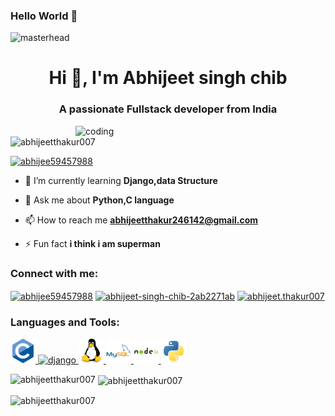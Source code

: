 ### Hello World 👋
![masterhead](https://tenor.com/view/code-coding-programming-computer-science-programming-language-gif-16596559.gif/1100*600)
<h1 align="center">Hi 👋, I'm Abhijeet singh chib</h1>
<h3 align="center">A passionate Fullstack developer from India</h3>
<img align="right" alt="coding" width="400" src="https://simplepassivecashflow.com/wp-content/uploads/2017/11/Work-Fun.gif">

<p align="left"> <img src="https://komarev.com/ghpvc/?username=abhijeetthakur007&label=Profile%20views&color=0e75b6&style=flat" alt="abhijeetthakur007" /> </p>

<p align="left"> <a href="https://twitter.com/abhijee59457988" target="blank"><img src="https://img.shields.io/twitter/follow/abhijee59457988?logo=twitter&style=for-the-badge" alt="abhijee59457988" /></a> </p>

- 🌱 I’m currently learning **Django,data Structure**

- 💬 Ask me about **Python,C language**

- 📫 How to reach me **abhijeetthakur246142@gmail.com**

- ⚡ Fun fact **i think i am superman**

<h3 align="left">Connect with me:</h3>
<p align="left">
<a href="https://twitter.com/abhijee59457988" target="blank"><img align="center" src="https://raw.githubusercontent.com/rahuldkjain/github-profile-readme-generator/master/src/images/icons/Social/twitter.svg" alt="abhijee59457988" height="30" width="40" /></a>
<a href="https://linkedin.com/in/abhijeet-singh-chib-2ab2271ab" target="blank"><img align="center" src="https://raw.githubusercontent.com/rahuldkjain/github-profile-readme-generator/master/src/images/icons/Social/linked-in-alt.svg" alt="abhijeet-singh-chib-2ab2271ab" height="30" width="40" /></a>
<a href="https://instagram.com/abhijeet.thakur007" target="blank"><img align="center" src="https://raw.githubusercontent.com/rahuldkjain/github-profile-readme-generator/master/src/images/icons/Social/instagram.svg" alt="abhijeet.thakur007" height="30" width="40" /></a>
</p>

<h3 align="left">Languages and Tools:</h3>
<p align="left"> <a href="https://www.cprogramming.com/" target="_blank" rel="noreferrer"> <img src="https://raw.githubusercontent.com/devicons/devicon/master/icons/c/c-original.svg" alt="c" width="40" height="40"/> </a> <a href="https://www.djangoproject.com/" target="_blank" rel="noreferrer"> <img src="https://cdn.worldvectorlogo.com/logos/django.svg" alt="django" width="40" height="40"/> </a> <a href="https://www.linux.org/" target="_blank" rel="noreferrer"> <img src="https://raw.githubusercontent.com/devicons/devicon/master/icons/linux/linux-original.svg" alt="linux" width="40" height="40"/> </a> <a href="https://www.mysql.com/" target="_blank" rel="noreferrer"> <img src="https://raw.githubusercontent.com/devicons/devicon/master/icons/mysql/mysql-original-wordmark.svg" alt="mysql" width="40" height="40"/> </a> <a href="https://nodejs.org" target="_blank" rel="noreferrer"> <img src="https://raw.githubusercontent.com/devicons/devicon/master/icons/nodejs/nodejs-original-wordmark.svg" alt="nodejs" width="40" height="40"/> </a> <a href="https://www.python.org" target="_blank" rel="noreferrer"> <img src="https://raw.githubusercontent.com/devicons/devicon/master/icons/python/python-original.svg" alt="python" width="40" height="40"/> </a> </p>

<p><img align="left" src="https://github-readme-stats.vercel.app/api/top-langs?username=abhijeetthakur007&show_icons=true&locale=en&layout=compact" alt="abhijeetthakur007" /></p>

<p>&nbsp;<img align="center" src="https://github-readme-stats.vercel.app/api?username=abhijeetthakur007&show_icons=true&locale=en" alt="abhijeetthakur007" /></p>

<p><img align="center" src="https://github-readme-streak-stats.herokuapp.com/?user=abhijeetthakur007&" alt="abhijeetthakur007" /></p>


